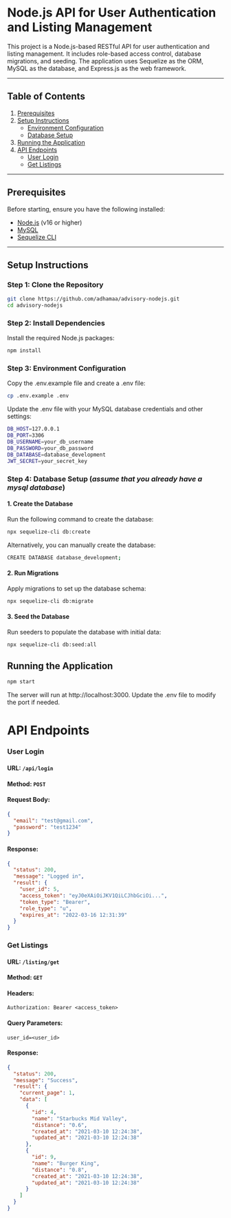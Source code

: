 # Node.js API for User Authentication and Listing Management

This project is a Node.js-based RESTful API for user authentication and listing management. It includes role-based access control, database migrations, and seeding. The application uses Sequelize as the ORM, MySQL as the database, and Express.js as the web framework.

---

## **Table of Contents**

1. [Prerequisites](#prerequisites)
2. [Setup Instructions](#setup-instructions)
   - [Environment Configuration](#environment-configuration)
   - [Database Setup](#database-setup)
3. [Running the Application](#running-the-application)
4. [API Endpoints](#api-endpoints)
   - [User Login](#user-login)
   - [Get Listings](#get-listings)

---

## **Prerequisites**

Before starting, ensure you have the following installed:

- [Node.js](https://nodejs.org/) (v16 or higher)
- [MySQL](https://www.mysql.com/)
- [Sequelize CLI](https://sequelize.org/)

---

## **Setup Instructions**

### **Step 1: Clone the Repository**

```bash
git clone https://github.com/adhamaa/advisory-nodejs.git
cd advisory-nodejs
```

### **Step 2: Install Dependencies**

Install the required Node.js packages:

```bash
npm install
```

### **Step 3: Environment Configuration**

Copy the .env.example file and create a .env file:

```bash
cp .env.example .env
```

Update the .env file with your MySQL database credentials and other settings:

```bash
DB_HOST=127.0.0.1
DB_PORT=3306
DB_USERNAME=your_db_username
DB_PASSWORD=your_db_password
DB_DATABASE=database_development
JWT_SECRET=your_secret_key
```

### **Step 4: Database Setup** (_assume that you already have a mysql database_)

#### **1. Create the Database**

Run the following command to create the database:

```bash
npx sequelize-cli db:create
```

Alternatively, you can manually create the database:

```bash
CREATE DATABASE database_development;
```

#### **2. Run Migrations**

Apply migrations to set up the database schema:

```bash
npx sequelize-cli db:migrate
```

#### **3. Seed the Database**

Run seeders to populate the database with initial data:

```bash
npx sequelize-cli db:seed:all
```

## Running the Application

```bash
npm start
```

The server will run at http://localhost:3000. Update the .env file to modify the port if needed.

# API Endpoints

### User Login

#### URL: `/api/login`

#### Method: `POST`

#### Request Body:

```json
{
  "email": "test@gmail.com",
  "password": "test1234"
}
```

#### Response:

```json
{
  "status": 200,
  "message": "Logged in",
  "result": {
    "user_id": 5,
    "access_token": "eyJ0eXAiOiJKV1QiLCJhbGciOi...",
    "token_type": "Bearer",
    "role_type": "u",
    "expires_at": "2022-03-16 12:31:39"
  }
}
```

### Get Listings

#### URL: `/listing/get`

#### Method: `GET`

#### Headers:

```
Authorization: Bearer <access_token>
```

#### Query Parameters:

```
user_id=<user_id>
```

#### Response:

```json
{
  "status": 200,
  "message": "Success",
  "result": {
    "current_page": 1,
    "data": [
      {
        "id": 4,
        "name": "Starbucks Mid Valley",
        "distance": "0.6",
        "created_at": "2021-03-10 12:24:38",
        "updated_at": "2021-03-10 12:24:38"
      },
      {
        "id": 9,
        "name": "Burger King",
        "distance": "0.8",
        "created_at": "2021-03-10 12:24:38",
        "updated_at": "2021-03-10 12:24:38"
      }
    ]
  }
}
```
